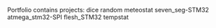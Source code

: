 Portfolio contains projects:
dice
random
meteostat
seven_seg-STM32
atmega_stm32-SPI
flesh_STM32
tempstat

